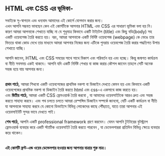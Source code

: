 ## HTML এবং CSS এর ভূমিকা-
সবাইকে সু-স্বাগতম এবং ধন্যবাদ আমাদের এই কোর্সে যোগদান করার জন্য।<br>
এখন আপনি সম্ভবত ভাবছেন কেন এই কোর্সটিকে আপনার HTML এবং CSS এর সাধারণ ভূমিকা বলা হয় নি।
কারণ আমরা আপনাকে শেখাতে যাচ্ছি না যে শুধুমাত্র কিভাবে একটি টাইটেল (title) এবং কিছু বডি(body) সহ একটি ওয়েবপেজ তৈরি করতে হয়। বরং, আমরা আপনাকে একটি নির্দিষ্ট ওয়েবপেজ (webpage) কে ভেঙে তার ভিতরে থাকা কোড দেখে তার মাধ্যমে  আমরা আপনার নিজের জন্য এটিকে পুনরায় ওয়েবপেজ তৈরি করার পদ্ধতিগত উপায় শেখাতে যাচ্ছি। 

আপনি জানেন, HTML এবং CSS সময়ের সাথে সাথে বিকাশ এবং পরিবর্তন হয় এবং হচ্ছে। কিন্তু জন্মগত কার্যক্রম বা নীতি সবসময় একই থাকবে। আপনি যদি একটি নির্দিষ্ট শেখার বা কাজ করার কৌশল জানেন তাহলে সেটি  অনেক সহজ হয়ে যায় আপনার জন্য। 

<br><strong>প্রথম পাঠে,</strong> আমরা শিখবো একটি ওয়েবপেজের প্রাথমিক নকশা বা ডিজাইন দেখতে কেমন হয় এবং কিভাবে একটি ওয়েবপেজের প্রাথমিক নকশা বা ডিজাইন  তৈরি করতে html এবং css-এ একসাথে কাজ করতে হয়।
<br>এবং <strong>দ্বিতীয় পাঠে,</strong>  আমরা একটি CSS ফ্রেমওয়ার্ক তৈরি করবো , যা আমাদের ওয়েবসাইটকে আরও দ্রুত এবং সহজ করতে সাহায্য করবে।
এবং পথ চলতে চলতে আমরা রেস্পন্সিব ডিজাইন সম্পর্কে জানবো, যেটি একটি কার্যক্রম বা নীতি যা আপনাকে সাহায্য করবে যে কোনো ডিভাইসে বিভিন্ন লোকেদের কাছে পৌঁছাতে, যাতে তারা আপনার এই ওয়েবসাইটটি  সুন্দর ভাবে দেখতে পাই।

<strong>শেষ পাঠে,</strong> আপনি একটি professional framework গ্রহণ করবেন। যেমন আপনি টুইটারের বুটস্ট্র্যাপ ফ্রেমওয়ার্ক ব্যবহার করে একটি স্ট্যাটিক ওয়েবসাইট তৈরি করতে পারবেন , যা ডেভেলপাররা প্রতিদিন বিভিন্ন ক্ষেত্রে ব্যবহার করে থাকেন।

<br><strong>এই কোর্সটি ফ্রন্ট-এন্ড ওয়েব ডেভেলপার হওয়ার জন্য আপনার যাত্রার শুরু মাত্র।</strong>
